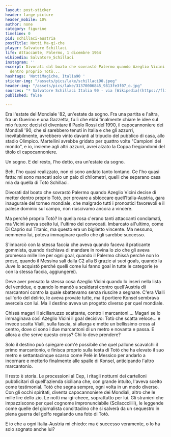 ```yaml
---
layout: post-sticker
header: large-picture
header_mobile: 10%
author: none
category: figurine
timeline: 0
pid: schillaci-austria
postTitle: Notti Ma-gi-che
player: Salvatore Schillaci
life: Attaccante, Palermo, 1 dicembre 1964
wikipedia: Salvatore_Schillaci
instagram: ''
excerpt: Divorati dal boato che sovrastò Palermo quando Azeglio Vicini decise di metter
  dentro proprio Totò...
hashtags: 'NottiMagiche, Italia90 '
sticker-img: "/assets/pics/lake/schillaci90.jpeg"
header-img: "/assets/pics/lake/31370006845_9813fe3f07_o.jpg"
sources: "* Salvatore Schillaci Italia 90 - via [Wikipedia](https://flic.kr/p/PN4u7Z)"
published: false

---
```

Era l&#39;estate del Mondiale &#39;82, un&#39;estate da sogno. Fra una partita e l&#39;altra, fra un Guerino e una Gazzetta, fu lì che ebbi finalmente chiare le idee sul mio futuro: decisi di diventare il Paolo Rossi del 1990, il capocannoniere dei Mondiali &#39;90, che si sarebbero tenuti in Italia e che gli azzurri, inevitabilmente, avrebbero vinto davanti al tripudio del pubblico di casa, allo stadio Olimpico. Martellini avrebbe gridato per quattro volte &quot;Campioni del mondo&quot;, e io, insieme agli altri azzurri, avrei alzato la Coppa fregiandomi del titolo di capocannoniere.

Un sogno. E del resto, l&#39;ho detto, era un&#39;estate da sogno.

Beh, l&#39;ho quasi realizzato, non ci sono andato tanto lontano. Ce l&#39;ho quasi fatta: mi sono mancati solo un paio di chilometri, quelli che separano casa mia da quella di Totò Schillaci.

Divorati dal boato che sovrastò Palermo quando Azeglio Vicini decise di metter dentro proprio Totò, per provare a sbloccare quell&#39;Italia-Austria, gara inaugurale del torneo mondiale, che malgrado tutti i pronostici favorevoli e il palese dominio sul campo, non riuscivamo ancora a vincere.

Ma perché proprio Totò? In quella rosa c&#39;erano tanti attaccanti conclamati, ma Vicini aveva scelto lui, l&#39;ultimo dei convocati. Imbarcato all&#39;ultimo, come Di Caprio sul Titanic, ma questo era un biglietto vincente. Ma nessuno, nemmeno lui, poteva immaginare quello che gli sarebbe successo.

S&#39;imbarcò con la stessa faccia che aveva quando faceva il praticante gommista, quando rischiava di mandare in rovina lo zio che gli aveva promesso mille lire per ogni goal, quando il Palermo chissà perché non lo prese, quando il Messina salì dalla C2 alla B grazie ai suoi goals, quando la Juve lo acquistò perché quelli come lui fanno goal in tutte le categorie (e con la stessa faccia, aggiungerei).

Deve aver pensato la stessa cosa Azeglio Vicini quando lo inserì nella lista del ventidue, e quando lo mandò a scaldarsi contro quell&#39;Austria dii marcantoni contro la quale sbattevamo senza riuscire a segnare. C&#39;era Vialli sull&#39;orlo del delirio, le aveva provate tutte, ma il portiere Konsel sembrava avercela con lui. Ma il destino aveva un progetto diverso per quel mondiale.

Chissà magari il sicilianuzzo scattante, contro i marcantoni…. Magari se lo immaginava così Azeglio Vicini il goal decisivo: Totò che scatta veloce… e invece scatta Vialli, sulla fascia, si allarga e mette un bellissimo cross al centro, dove ci sono i due marcantoni di un metro e novanta e passa. E allora a che serve questo cross? Chi lo deve prendere?

Solo il destino può spiegare com&#39;è possibile che quel pallone scavalchi il primo marcantonio, e finisca proprio sulla testa di Totò che ha elevato il suo metro e settantacinque scarso come Pelè in Messico per andarlo a incornare e metterlo finalmente alle spalle di Konsel, anticipando l&#39;altro marcantonio.

Il resto è storia. Le processioni al Cep, i ritagli notturni dei cartelloni pubblicitari di quell&#39;azienda siciliana che, con grande intuito, l&#39;aveva scelto come testimonial. Totò che segna sempre, ogni volta in un modo diverso. Con gli occhi spiritati, diventa capocannoniere dei Mondiali, altro che le mille lire dello zio. Le notti ma-gi-cheee, soprattutto per lui. Gli stranieri che impazziscono per quel cognome impronunciabile (Scilaccciiiii), le leggende come quelle del giornalista concittadino che si salverà da un sequestro in piena guerra del golfo regalando una foto di Totò.

E io che a ogni Italia-Austria mi chiedo: ma è successo veramente, o lo ha solo sognato anche lui?
